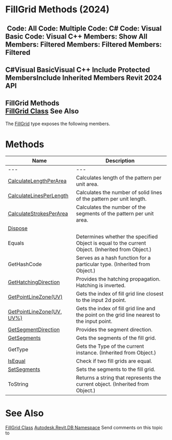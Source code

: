 # FillGrid Methods (2024)

﻿
 Code: All Code: Multiple Code: C# Code: Visual Basic Code: Visual C++  Members: Show All Members: Filtered Members: Filtered Members: Filtered   
---  
C#Visual BasicVisual C++
Include Protected MembersInclude Inherited Members
Revit 2024 API  
---  
FillGrid Methods  
[FillGrid Class](6dfc3e2f-c869-d06e-876e-49c4007f7e59.md "FillGrid Class") See Also  
---  
The [FillGrid](6dfc3e2f-c869-d06e-876e-49c4007f7e59.md "FillGrid Class") type exposes the following members.
# Methods
| Name | Description |
| --- | --- |
| --- | --- | --- |
| [CalculateLengthPerArea](6a58bee3-1814-30bc-5369-e78fa3e5f268.md "CalculateLengthPerArea Method") | Calculates length of the pattern per unit area. |
| [CalculateLinesPerLength](4e9ac116-b8e9-8de3-ca68-9ea63ae81cbf.md "CalculateLinesPerLength Method") | Calculates the number of solid lines of the pattern per unit length. |
| [CalculateStrokesPerArea](04cccb85-770f-978b-3c4f-6aa5a1388fab.md "CalculateStrokesPerArea Method") | Calculates the number of the segments of the pattern per unit area. |
| [Dispose](26b25286-2121-66e9-c4d0-563262ec5821.md "Dispose Method") |
| Equals | Determines whether the specified Object is equal to the current Object. (Inherited from Object.) |
| GetHashCode | Serves as a hash function for a particular type.  (Inherited from Object.) |
| [GetHatchingDirection](1ef246b2-cd85-1ae1-7e48-4de5d4bb6531.md "GetHatchingDirection Method") | Provides the hatching propagation. Hatching is inverted. |
| [GetPointLineZone(UV)](0a5aeba4-1900-a774-a9f3-7496696abe3e.md "GetPointLineZone Method \(UV\)") | Gets the index of fill grid line closest to the input 2d point. |
| [GetPointLineZone(UV, UV%)](f91284a4-7e4a-8c8d-bda2-85d378e0f3c1.md "GetPointLineZone Method \(UV, UV\)") | Gets the index of fill grid line and the point on the grid line nearest to the input point. |
| [GetSegmentDirection](55adcc5a-5ecc-0a77-c641-37e16c25bda0.md "GetSegmentDirection Method") | Provides the segment direction. |
| [GetSegments](d3b76c87-8008-d3a0-a3f7-663c3714ae9e.md "GetSegments Method") | Gets the segments of the fill grid. |
| GetType | Gets the Type of the current instance. (Inherited from Object.) |
| [IsEqual](27963982-e0e8-4b64-af77-112bca45179a.md "IsEqual Method") | Check if two fill grids are equal. |
| [SetSegments](3fd1bab1-b6bb-0e25-a293-c081afa6d006.md "SetSegments Method") | Sets the segments to the fill grid. |
| ToString | Returns a string that represents the current object. (Inherited from Object.) |

# See Also
[FillGrid Class](6dfc3e2f-c869-d06e-876e-49c4007f7e59.md "FillGrid Class")
[Autodesk.Revit.DB Namespace](87546ba7-461b-c646-cbb1-2cb8f5bff8b2.md "Autodesk.Revit.DB Namespace")
Send comments on this topic to 